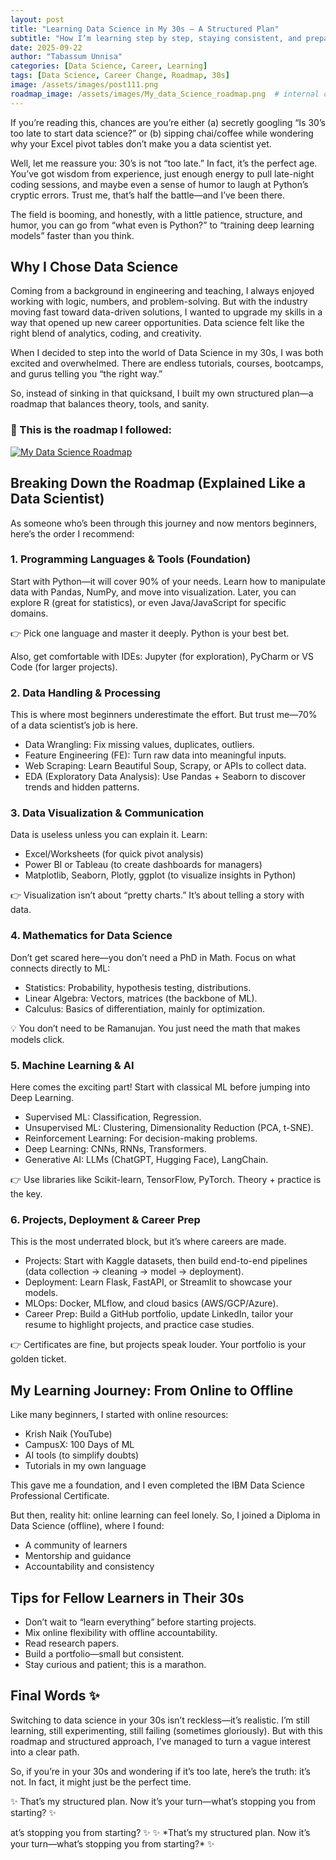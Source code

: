 ```yaml
---
layout: post
title: "Learning Data Science in My 30s — A Structured Plan"
subtitle: "How I’m learning step by step, staying consistent, and preparing for opportunities"
date: 2025-09-22
author: "Tabassum Unnisa"
categories: [Data Science, Career, Learning]
tags: [Data Science, Career Change, Roadmap, 30s]
image: /assets/images/post111.png
roadmap_image: /assets/images/My_data_Science_roadmap.png  # internal content image
---
```


<section class="blog-content">
  <p>If you’re reading this, chances are you’re either (a) secretly googling “Is 30’s too late to start data science?” or (b) sipping chai/coffee while wondering why your Excel pivot tables don’t make you a data scientist yet.</p>
  
  <p>Well, let me reassure you: 30’s is not “too late.” In fact, it’s the perfect age. You’ve got wisdom from experience, just enough energy to pull late-night coding sessions, and maybe even a sense of humor to laugh at Python’s cryptic errors. Trust me, that’s half the battle—and I’ve been there.</p>
  
  <p>The field is booming, and honestly, with a little patience, structure, and humor, you can go from “what even is Python?” to “training deep learning models” faster than you think.</p>
  
  <h2>Why I Chose Data Science</h2>
  <p>Coming from a background in engineering and teaching, I always enjoyed working with logic, numbers, and problem-solving. But with the industry moving fast toward data-driven solutions, I wanted to upgrade my skills in a way that opened up new career opportunities. Data science felt like the right blend of analytics, coding, and creativity.</p>
  
  <p>When I decided to step into the world of Data Science in my 30s, I was both excited and overwhelmed. There are endless tutorials, courses, bootcamps, and gurus telling you “the right way.”</p>
  
  <p>So, instead of sinking in that quicksand, I built my own structured plan—a roadmap that balances theory, tools, and sanity.</p>
  
  <h3>📌 This is the roadmap I followed:</h3>
 <a href="{{ '/assets/images/My_data_Science_roadmap.png' | relative_url }}" target="_blank">
  <img src="{{ '/assets/images/My_data_Science_roadmap.png' | relative_url }}" alt="My Data Science Roadmap">
</a>


  <h2>Breaking Down the Roadmap (Explained Like a Data Scientist)</h2>
  <p>As someone who’s been through this journey and now mentors beginners, here’s the order I recommend:</p>
  
  <h3>1. Programming Languages & Tools (Foundation)</h3>
  <p>Start with Python—it will cover 90% of your needs. Learn how to manipulate data with Pandas, NumPy, and move into visualization. Later, you can explore R (great for statistics), or even Java/JavaScript for specific domains.</p>
  <p>👉 Pick one language and master it deeply. Python is your best bet.</p>
  <p>Also, get comfortable with IDEs: Jupyter (for exploration), PyCharm or VS Code (for larger projects).</p>
  
  <h3>2. Data Handling & Processing</h3>
  <p>This is where most beginners underestimate the effort. But trust me—70% of a data scientist’s job is here.</p>
  <ul>
    <li>Data Wrangling: Fix missing values, duplicates, outliers.</li>
    <li>Feature Engineering (FE): Turn raw data into meaningful inputs.</li>
    <li>Web Scraping: Learn Beautiful Soup, Scrapy, or APIs to collect data.</li>
    <li>EDA (Exploratory Data Analysis): Use Pandas + Seaborn to discover trends and hidden patterns.</li>
  </ul>
  
  <h3>3. Data Visualization & Communication</h3>
  <p>Data is useless unless you can explain it. Learn:</p>
  <ul>
    <li>Excel/Worksheets (for quick pivot analysis)</li>
    <li>Power BI or Tableau (to create dashboards for managers)</li>
    <li>Matplotlib, Seaborn, Plotly, ggplot (to visualize insights in Python)</li>
  </ul>
  <p>👉 Visualization isn’t about “pretty charts.” It’s about telling a story with data.</p>
  
  <h3>4. Mathematics for Data Science</h3>
  <p>Don’t get scared here—you don’t need a PhD in Math. Focus on what connects directly to ML:</p>
  <ul>
    <li>Statistics: Probability, hypothesis testing, distributions.</li>
    <li>Linear Algebra: Vectors, matrices (the backbone of ML).</li>
    <li>Calculus: Basics of differentiation, mainly for optimization.</li>
  </ul>
  <p>💡 You don’t need to be Ramanujan. You just need the math that makes models click.</p>
  
  <h3>5. Machine Learning & AI</h3>
  <p>Here comes the exciting part! Start with classical ML before jumping into Deep Learning.</p>
  <ul>
    <li>Supervised ML: Classification, Regression.</li>
    <li>Unsupervised ML: Clustering, Dimensionality Reduction (PCA, t-SNE).</li>
    <li>Reinforcement Learning: For decision-making problems.</li>
    <li>Deep Learning: CNNs, RNNs, Transformers.</li>
    <li>Generative AI: LLMs (ChatGPT, Hugging Face), LangChain.</li>
  </ul>
  <p>👉 Use libraries like Scikit-learn, TensorFlow, PyTorch. Theory + practice is the key.</p>
  
  <h3>6. Projects, Deployment & Career Prep</h3>
  <p>This is the most underrated block, but it’s where careers are made.</p>
  <ul>
    <li>Projects: Start with Kaggle datasets, then build end-to-end pipelines (data collection → cleaning → model → deployment).</li>
    <li>Deployment: Learn Flask, FastAPI, or Streamlit to showcase your models.</li>
    <li>MLOps: Docker, MLflow, and cloud basics (AWS/GCP/Azure).</li>
    <li>Career Prep: Build a GitHub portfolio, update LinkedIn, tailor your resume to highlight projects, and practice case studies.</li>
  </ul>
  <p>👉 Certificates are fine, but projects speak louder. Your portfolio is your golden ticket.</p>
  
  <h2>My Learning Journey: From Online to Offline</h2>
  <p>Like many beginners, I started with online resources:</p>
  <ul>
    <li>Krish Naik (YouTube)</li>
    <li>CampusX: 100 Days of ML</li>
    <li>AI tools (to simplify doubts)</li>
    <li>Tutorials in my own language</li>
  </ul>
  <p>This gave me a foundation, and I even completed the IBM Data Science Professional Certificate.</p>
  
  <p>But then, reality hit: online learning can feel lonely. So, I joined a Diploma in Data Science (offline), where I found:</p>
  <ul>
    <li>A community of learners</li>
    <li>Mentorship and guidance</li>
    <li>Accountability and consistency</li>
  </ul>
  
  <h2>Tips for Fellow Learners in Their 30s</h2>
  <ul>
    <li>Don’t wait to “learn everything” before starting projects.</li>
    <li>Mix online flexibility with offline accountability.</li>
    <li>Read research papers.</li>
    <li>Build a portfolio—small but consistent.</li>
    <li>Stay curious and patient; this is a marathon.</li>
  </ul>
  
  <h2>Final Words ✨</h2>
  <p>Switching to data science in your 30s isn’t reckless—it’s realistic. I’m still learning, still experimenting, still failing (sometimes gloriously). But with this roadmap and structured approach, I’ve managed to turn a vague interest into a clear path.</p>
  
  <p>So, if you’re in your 30s and wondering if it’s too late, here’s the truth: it’s not. In fact, it might just be the perfect time.</p>
  
  <p>✨ That’s my structured plan. Now it’s your turn—what’s stopping you from starting? ✨</p>
</section>
at’s stopping you from starting? ✨
✨ *That’s my structured plan. Now it’s your turn—what’s stopping you from starting?* ✨
